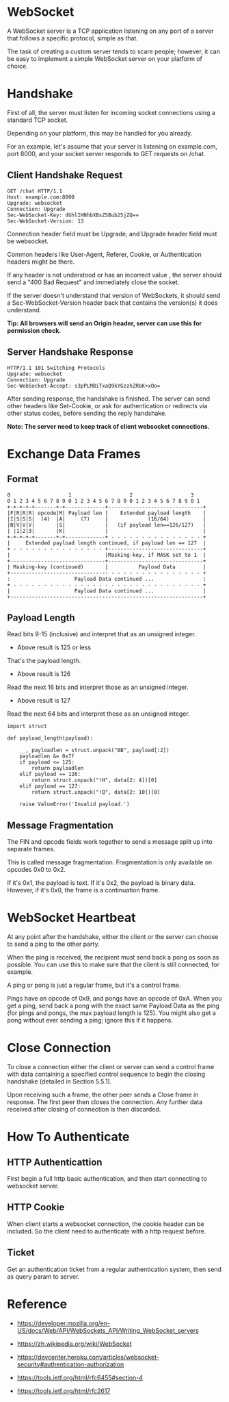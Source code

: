
WebSocket
=========

A WebSocket server is a TCP application listening on any port of a server that follows a specific protocol, simple as that.

The task of creating a custom server tends to scare people; however, it can be easy to implement a simple WebSocket server on your platform of choice.


Handshake
=========

First of all, the server must listen for incoming socket connections using a standard TCP socket.

Depending on your platform, this may be handled for you already.

For an example, let's assume that your server is listening on example.com, port 8000, and your socket server responds to GET requests on /chat.


Client Handshake Request
------------------------

```
GET /chat HTTP/1.1
Host: example.com:8000
Upgrade: websocket
Connection: Upgrade
Sec-WebSocket-Key: dGhlIHNhbXBsZSBub25jZQ==
Sec-WebSocket-Version: 13
```

Connection header field must be Upgrade, and Upgrade header field must be websocket.

Common headers like User-Agent, Referer, Cookie, or Authentication headers might be there.

If any header is not understood or has an incorrect value , the server should send a "400 Bad Request" and immediately close the socket.

If the server doesn't understand that version of WebSockets, it should send a Sec-WebSocket-Version header back that contains the version(s) it does understand.

**Tip: All browsers will send an Origin header, server can use this for permission check.**


Server Handshake Response
-------------------------

```
HTTP/1.1 101 Switching Protocols
Upgrade: websocket
Connection: Upgrade
Sec-WebSocket-Accept: s3pPLMBiTxaQ9kYGzzhZRbK+xOo=
```

After sending response, the handshake is finished. The server can send other headers like Set-Cookie, or ask for authentication or redirects via other status codes, before sending the reply handshake.


**Note: The server need to keep track of client websocket connections.**


Exchange Data Frames
====================

Format
------

```
0                   1                   2                   3
0 1 2 3 4 5 6 7 8 9 0 1 2 3 4 5 6 7 8 9 0 1 2 3 4 5 6 7 8 9 0 1
+-+-+-+-+-------+-+-------------+-------------------------------+
|F|R|R|R| opcode|M| Payload len |    Extended payload length    |
|I|S|S|S|  (4)  |A|     (7)     |             (16/64)           |
|N|V|V|V|       |S|             |   (if payload len==126/127)   |
| |1|2|3|       |K|             |                               |
+-+-+-+-+-------+-+-------------+ - - - - - - - - - - - - - - - +
|     Extended payload length continued, if payload len == 127  |
+ - - - - - - - - - - - - - - - +-------------------------------+
|                               |Masking-key, if MASK set to 1  |
+-------------------------------+-------------------------------+
| Masking-key (continued)       |          Payload Data         |
+-------------------------------- - - - - - - - - - - - - - - - +
:                     Payload Data continued ...                :
+ - - - - - - - - - - - - - - - - - - - - - - - - - - - - - - - +
|                     Payload Data continued ...                |
+---------------------------------------------------------------+
```

Payload Length
--------------

Read bits 9-15 (inclusive) and interpret that as an unsigned integer.

  * Above result is 125 or less

That's the payload length.


  * Above result is 126

Read the next 16 bits and interpret those as an unsigned integer. 


  * Above result is 127

Read the next 64 bits and interpret those as an unsigned integer.

```
import struct

def payload_length(payload):

    __, payloadlen = struct.unpack("BB", payload[:2])
    payloadlen &= 0x7f
    if payload <= 125:
        return payloadlen
    elif payload == 126:
        return struct.unpack("!H", data[2: 4])[0]
    elif payload == 127:
        return struct.unpack("!Q", data[2: 10])[0]

    raise ValueError('Invalid payload.')
```

Message Fragmentation
---------------------

The FIN and opcode fields work together to send a message split up into separate frames.

This is called message fragmentation. Fragmentation is only available on opcodes 0x0 to 0x2.

If it's 0x1, the payload is text. If it's 0x2, the payload is binary data. However, if it's 0x0, the frame is a continuation frame. 


WebSocket Heartbeat
===================


At any point after the handshake, either the client or the server can choose to send a ping to the other party.

When the ping is received, the recipient must send back a pong as soon as possible. You can use this to make sure that the client is still connected, for example.

A ping or pong is just a regular frame, but it's a control frame.

Pings have an opcode of 0x9, and pongs have an opcode of 0xA. When you get a ping, send back a pong with the exact same Payload Data as the ping (for pings and pongs, the max payload length is 125). You might also get a pong without ever sending a ping; ignore this if it happens.


Close Connection
================

To close a connection either the client or server can send a control frame with data containing a specified control sequence to begin the closing handshake (detailed in Section 5.5.1).

Upon receiving such a frame, the other peer sends a Close frame in response. The first peer then closes the connection. Any further data received after closing of connection is then discarded. 


How To Authenticate
===================

HTTP Authenticattion
---------------------

First begin a full http basic authentication, and then start connecting to websocket server.


HTTP Cookie
------------

When client starts a websocket connection, the cookie header can be included. So the client need to authenticate with a http request before.


Ticket
--------

Get an authentication ticket from a regular authentication system, then send as query param to server.


Reference
=========

  * <https://developer.mozilla.org/en-US/docs/Web/API/WebSockets_API/Writing_WebSocket_servers>

  * <https://zh.wikipedia.org/wiki/WebSocket>

  * <https://devcenter.heroku.com/articles/websocket-security#authentication-authorization>

  * <https://tools.ietf.org/html/rfc6455#section-4>

  * <https://tools.ietf.org/html/rfc2617>

